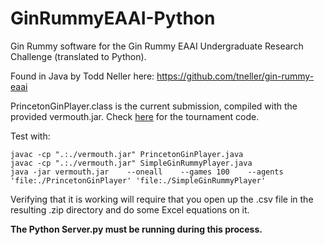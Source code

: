 # GinRummyEAAI-Python
Gin Rummy software for the Gin Rummy EAAI Undergraduate Research Challenge (translated to Python).

Found in Java by Todd Neller here: https://github.com/tneller/gin-rummy-eaai

PrincetonGinPlayer.class is the current submission, compiled with the provided vermouth.jar. Check [here](https://github.com/MTU-Tonic/vermouth/tree/master) for the tournament code.

Test with:

```shell
javac -cp ".:./vermouth.jar" PrincetonGinPlayer.java
javac -cp ".:./vermouth.jar" SimpleGinRummyPlayer.java
java -jar vermouth.jar    --oneall    --games 100    --agents 'file:./PrincetonGinPlayer' 'file:./SimpleGinRummyPlayer'
```

Verifying that it is working will require that you open up the .csv file in the resulting .zip directory and do some Excel equations on it.

**The Python Server.py must be running during this process.**
